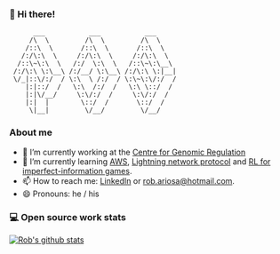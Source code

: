 ### 👋 Hi there!

```
      ___           ___           ___     
     /\  \         /\  \         /\  \    
    /::\  \       /::\  \       /::\  \   
   /:/\:\  \     /:/\:\  \     /:/\:\  \  
  /::\~\:\  \   /:/  \:\  \   /::\~\:\__\ 
 /:/\:\ \:\__\ /:/__/ \:\__\ /:/\:\ \:|__|
 \/_|::\/:/  / \:\  \ /:/  / \:\~\:\/:/  /
    |:|::/  /   \:\  /:/  /   \:\ \::/  / 
    |:|\/__/     \:\/:/  /     \:\/:/  /  
    |:|  |        \::/  /       \::/  /   
     \|__|         \/__/         \/__/       
```

### About me

- 🔭 I’m currently working at the [Centre for Genomic Regulation](https://github.com/EGA-archive)
- 🌱 I’m currently learning [AWS](https://aws.amazon.com/es/), [Lightning network protocol](https://lightning.network/) and [RL for imperfect-information games](https://arxiv.org/abs/2007.13544).
- 📫 How to reach me: [LinkedIn](https://www.linkedin.com/in/robertoariosa/) or [rob.ariosa@hotmail.com](mailto:rob.ariosa@hotmail.com).
- 😄 Pronouns: he / his

### 💻 Open source work stats

[![Rob's github stats](https://github-readme-stats.vercel.app/api?username=mrrobb&theme=tokyonight&show_icons=true)](https://github.com/mrrobb)

<!--
**MrRobb/MrRobb** is a ✨ _special_ ✨ repository because its `README.md` (this file) appears on your GitHub profile.

Here are some ideas to get you started:

- 🔭 I’m currently working on ...
- 🌱 I’m currently learning ...
- 👯 I’m looking to collaborate on ...
- 🤔 I’m looking for help with ...
- 💬 Ask me about ...
- 📫 How to reach me: ...
- 😄 Pronouns: ...
- ⚡ Fun fact: ...
-->
